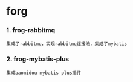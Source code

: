 # forg
### 1. frog-rabbitmq 
	集成了rabbitmq，实现rabbitmq连接池，集成了mybatis
### 2. frog-mybatis-plus
	集成baomidou mybatis-plus插件

